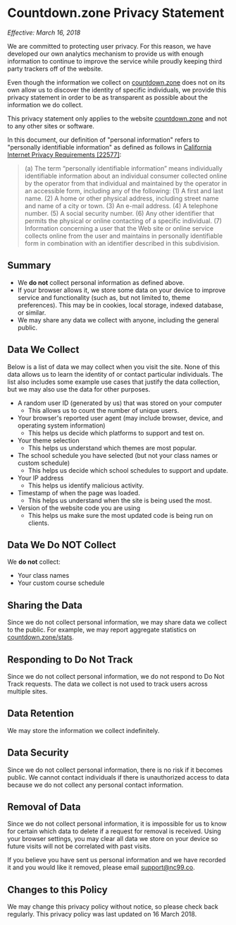 # Countdown.zone Privacy Statement
_Effective: March 16, 2018_

We are committed to protecting user privacy. For this reason, we have developed our own analytics mechanism to provide us with enough information to continue to improve the service while proudly keeping third party trackers off of the website. 

Even though the information we collect on [countdown.zone](https://countdown.zone) does not on its own allow us to discover the identity of specific individuals, we provide this privacy statement in order to be as transparent as possible about the information we do collect.

This privacy statement only applies to the website [countdown.zone](https://countdown.zone) and not to any other sites or software.

In this document, our definition of "personal information" refers to "personally identifiable information" as defined as follows in [California Internet Privacy Requirements [22577]](http://leginfo.legislature.ca.gov/faces/codes_displaySection.xhtml?lawCode=BPC&sectionNum=22577.):
> (a) The term “personally identifiable information” means individually identifiable information about an individual consumer collected online by the operator from that individual and maintained by the operator in an accessible form, including any of the following:
 (1) A first and last name.
 (2) A home or other physical address, including street name and name of a city or town.
 (3) An e-mail address.
 (4) A telephone number.
 (5) A social security number.
 (6) Any other identifier that permits the physical or online contacting of a specific individual.
 (7) Information concerning a user that the Web site or online service collects online from the user and maintains in personally identifiable form in combination with an identifier described in this subdivision.

## Summary
- We **do not** collect personal information as defined above.
- If your browser allows it, we store some data on your device to improve service and functionality (such as, but not limited to, theme preferences). This may be in cookies, local storage, indexed database, or similar.
- We may share any data we collect with anyone, including the general public.

## Data We Collect
Below is a list of data we may collect when you visit the site. None of this data allows us to learn the identity of or contact particular individuals. The list also includes some example use cases that justify the data collection, but we may also use the data for other purposes.
- A random user ID (generated by us) that was stored on your computer
  - This allows us to count the number of unique users. 
- Your browser's reported user agent (may include browser, device, and operating system information)
  - This helps us decide which platforms to support and test on.
- Your theme selection
  - This helps us understand which themes are most popular.
- The school schedule you have selected (but not your class names or custom schedule)
  - This helps us decide which school schedules to support and update.
- Your IP address
  - This helps us identify malicious activity.
- Timestamp of when the page was loaded.
  - This helps us understand when the site is being used the most.
- Version of the website code you are using
  - This helps us make sure the most updated code is being run on clients.

## Data We Do NOT Collect
We **do not** collect:
- Your class names
- Your custom course schedule

## Sharing the Data
Since we do not collect personal information, we may share data we collect to the public. For example, we may report aggregate statistics on [countdown.zone/stats](https://countdown.zone/stats).

## Responding to Do Not Track
Since we do not collect personal information, we do not respond to Do Not Track requests. The data we collect is not used to track users across multiple sites.

## Data Retention
We may store the information we collect indefinitely.

## Data Security
Since we do not collect personal information, there is no risk if it becomes public. We cannot contact individuals if there is unauthorized access to data because we do not collect any personal contact information.

## Removal of Data
Since we do not collect personal information, it is impossible for us to know for certain which data to delete if a request for removal is received. Using your browser settings, you may clear all data we store on your device so future visits will not be correlated with past visits.

If you believe you have sent us personal information and we have recorded it and you would like it removed, please email support@nc99.co.

## Changes to this Policy
We may change this privacy policy without notice, so please check back regularly. This privacy policy was last updated on 16 March 2018.
